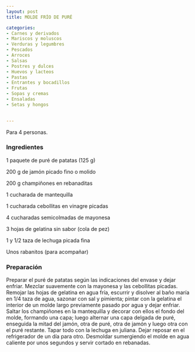 ```yaml
---
layout: post
title: MOLDE FRÍO DE PURÉ

categories:
- Carnes y derivados
- Mariscos y moluscos
- Verduras y legumbres
- Pescados
- Arroces
- Salsas
- Postres y dulces
- Huevos y lacteos
- Pastas
- Entrantes y bocadillos
- Frutas
- Sopas y cremas
- Ensaladas
- Setas y hongos
 

---
```


Para 4 personas.

<h3>Ingredientes</h3>

1 paquete de puré de patatas (125 g)

200 g de jamón picado fino o molido

200 g champiñones en rebanaditas

1 cucharada de mantequilla

1 cucharada cebollitas en vinagre picadas

4 cucharadas semicolmadas de mayonesa

3 hojas de gelatina sin sabor (cola de pez)

1 y 1/2 taza de lechuga picada fina

Unos rabanitos (para acompañar)

<h3>Preparación</h3>

Preparar el puré de patatas según las indicaciones del envase y dejar enfriar. Mezclar suavemente con la mayonesa y las cebollitas picadas. Remojar las hojas de gelatina en agua fría, escurrir y disolver al baño maría en 1/4 taza de agua, sazonar con sal y pimienta; pintar con la gelatina el interior de un molde largo previamente pasado por agua y dejar enfriar. Saltar los champiñones en la mantequilla y decorar con ellos el fondo del molde, formando una capa; luego alternar una capa delgada de puré, enseguida la mitad del jamón, otra de puré, otra de jamón y luego otra con el puré restante. Tapar todo con la lechuga en juliana. Dejar reposar en el refrigerador de un día para otro. Desmoldar sumergiendo el molde en agua caliente por unos segundos y servir cortado en rebanadas.

